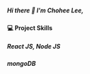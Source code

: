##### Hi there 👋 I'm Chohee Lee,

##### 

#### 💻 Project Skills
##### React JS, Node JS 
##### mongoDB
